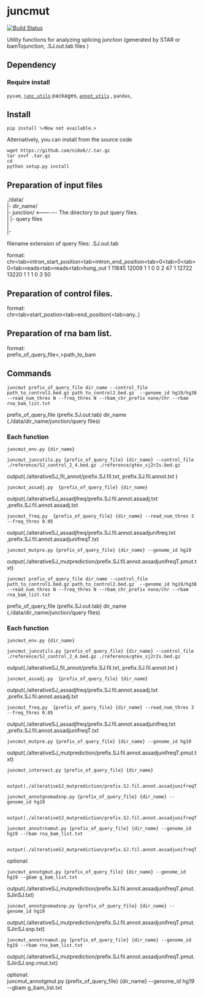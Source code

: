 # juncmut


[![Build Status](https://travis-ci.org/ni6o6/juncmut/mutation.svg?branch=devel)](https://travis-ci.org/ni6o6/juncmut)


Utility functions for analyzing splicing junction (generated by STAR or bamTojunction, .SJ.out.tab files )

## Dependency

### Require install
`pysam`, [`junc_utils`](https://github.com/friend1ws/junc_utils) packages, [`annot_utils`](https://github.com/friend1ws/annot_utils) , `pandas`,


## Install

```
pip install \<Now not available.>
```

Alternatively, you can install from the source code <Now not available.>
```
wget https://github.com/ni6o6//.tar.gz 
tar zxvf .tar.gz 
cd 
python setup.py install
```

## Preparation of input files


./data/<br>
<span>    |- dir_name/<br>
           |- junction/               <------ The directory to put query files.<br>
          |       |- query files<br>
            |<br>
            |-<br>


filename extension of query files: .SJ.out.tab

format:<br>
chr\<tab>intron_start_position\<tab>intron_end_position\<tab>0\<tab>0\<tab>0\<tab>reads\<tab>reads\<tab>hung_out
1	11845	12009	1	1	0	0	2	47
1	12722	13220	1	1	1	0	3	50

## Preparation of control files.
format:<br>
chr\<tab>start_postion\<tab>end_position(\<tab>any..)

## Preparation of rna bam list.
format:<br>
prefix_of_query_file\<,>path_to_bam

## Commands

```
juncmut prefix_of_query_file dir_name --control_file path_to_control1.bed.gz path_to_control2.bed.gz  --genome_id hg19/hg38 --read_num_thres N --freq_thres N --rbam_chr_prefix none/chr --rbam rna_bam_list.txt
```
prefix_of_query_file (prefix.SJ.out.tab) 
dir_name (./data/dir_name/junction/query files)

### Each function
```
juncmut_env.py {dir_name}
```
```
juncmut_juncutils.py {prefix_of_query_file} {dir_name} --control_file ./reference/SJ_control_2_4.bed.gz ./reference/gtex_sj2r2s.bed.gz
```
output(./alterativeSJ_fil_annot/prefix.SJ.fil.txt, prefix.SJ.fil.annot.txt )
                 
```
juncmut_assadj.py  {prefix_of_query_file} {dir_name}
```
output(./alterativeSJ_assadjfreq/prefix.SJ.fil.annot.assadj.txt
            ,prefix.SJ.fil.annot.assadj.txt
            
```
juncmut_freq.py  {prefix_of_query_file} {dir_name} --read_num_thres 3 --freq_thres 0.05
```
output(./alterativeSJ_assadjfreq/prefix.SJ.fil.annot.assadjunifreq.txt
           ,prefix.SJ.fil.annot.assadjunifreqT.txt

```
juncmut_mutpre.py {prefix_of_query_file} {dir_name} --genome_id hg19
```
output(./alterativeSJ_mutprediction/prefix.SJ.fil.annot.assadjunifreqT.pmut.txt)

```
juncmut prefix_of_query_file dir_name --control_file path_to_control1.bed.gz path_to_control2.bed.gz  --genome_id hg19/hg38 --read_num_thres N --freq_thres N --rbam_chr_prefix none/chr --rbam rna_bam_list.txt
```

prefix_of_query_file (prefix.SJ.out.tab) 
dir_name (./data/dir_name/junction/query files)

### Each function
```
juncmut_env.py {dir_name}
```
```
juncmut_juncutils.py {prefix_of_query_file} {dir_name} --control_file ./reference/SJ_control_2_4.bed.gz ./reference/gtex_sj2r2s.bed.gz
```
output(./alterativeSJ_fil_annot/prefix.SJ.fil.txt, prefix.SJ.fil.annot.txt )
                 
```
juncmut_assadj.py  {prefix_of_query_file} {dir_name}
```
output(./alterativeSJ_assadjfreq/prefix.SJ.fil.annot.assadj.txt
            ,prefix.SJ.fil.annot.assadj.txt
            
```
juncmut_freq.py  {prefix_of_query_file} {dir_name} --read_num_thres 3 --freq_thres 0.05
```
output(./alterativeSJ_assadjfreq/prefix.SJ.fil.annot.assadjunifreq.txt
           ,prefix.SJ.fil.annot.assadjunifreqT.txt

```
juncmut_mutpre.py {prefix_of_query_file} {dir_name} --genome_id hg19
```
output(./alterativeSJ_mutprediction/prefix.SJ.fil.annot.assadjunifreqT.pmut.txt)


```
juncmut_intersect.py {prefix_of_query_file} {dir_name}
```
            output(./alterativeSJ_mutprediction/prefix.SJ.fil.annot.assadjunifreqT.pmut.SJinSJ.txt)
```
juncmut_annotgnomadsnp.py {prefix_of_query_file} {dir_name} --genome_id hg19
```
            output(./alterativeSJ_mutprediction/prefix.SJ.fil.annot.assadjunifreqT.pmut.SJinSJ.snp.txt)
```
juncmut_annotrnamut.py {prefix_of_query_file} {dir_name} --genome_id hg19 --rbam rna_bam_list.txt
```
            output(./alterativeSJ_mutprediction/prefix.SJ.fil.annot.assadjunifreqT.pmut.SJinSJ.snp.rmut.txt)

optional:<br>
```
juncmut_annotgmut.py {prefix_of_query_file} {dir_name} --genome_id hg19 --gbam g_bam_list.txt
```
output(./alterativeSJ_mutprediction/prefix.SJ.fil.annot.assadjunifreqT.pmut.SJinSJ.txt)
```
juncmut_annotgnomadsnp.py {prefix_of_query_file} {dir_name} --genome_id hg19
```
output(./alterativeSJ_mutprediction/prefix.SJ.fil.annot.assadjunifreqT.pmut.SJinSJ.snp.txt)
```
juncmut_annotrnamut.py {prefix_of_query_file} {dir_name} --genome_id hg19 --rbam rna_bam_list.txt
```
output(./alterativeSJ_mutprediction/prefix.SJ.fil.annot.assadjunifreqT.pmut.SJinSJ.snp.rmut.txt)

optional:<br>
juncmut_annotgmut.py {prefix_of_query_file} {dir_name} --genome_id hg19 --gbam g_bam_list.txt


